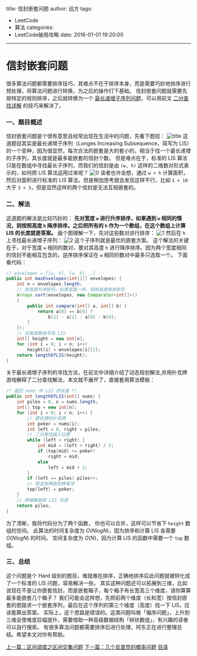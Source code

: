 title: 信封嵌套问题
author: 远方
tags:
  - LeetCode
  - 算法
categories:
  - LeetCode破局攻略
date: 2016-01-01 19:20:00
---
# 信封嵌套问题
很多算法问题都需要排序技巧，其难点不在于排序本身，而是需要巧妙地排序进行预处理，将算法问题进行转换，为之后的操作打下基础。
信封嵌套问题就需要先按特定的规则排序，之后就转换为一个 [最长递增子序列问题](/2016/01/01/动态规划系列/动态规划设计：最长递增子序列)，可以用前文 [二分查找详解](二分查找详解) 的技巧来解决了。
### 一、题目概述
信封嵌套问题是个很有意思且经常出现在生活中的问题，先看下题目：
![title](/images/LeetCode破局攻略/%E4%BF%A1%E5%B0%81%E5%B5%8C%E5%A5%97/title.png)
这道题目其实是最长递增子序列（Longes Increasing Subsequence，简写为 LIS）的一个变种，因为很显然，每次合法的嵌套是大的套小的，相当于找一个最长递增的子序列，其长度就是最多能嵌套的信封个数。
但是难点在于，标准的 LIS 算法只能在数组中寻找最长子序列，而我们的信封是由 `(w, h)` 这样的二维数对形式表示的，如何把 LIS 算法运用过来呢？
![0](/images/LeetCode破局攻略/%E4%BF%A1%E5%B0%81%E5%B5%8C%E5%A5%97/0.jpg)
读者也许会想，通过 `w × h` 计算面积，然后对面积进行标准的 LIS 算法。但是稍加思考就会发现这样不行，比如 `1 × 10` 大于 `3 × 3`，但是显然这样的两个信封是无法互相嵌套的。
### 二、解法
这道题的解法是比较巧妙的：
**先对宽度 `w` 进行升序排序，如果遇到 `w` 相同的情况，则按照高度 `h` 降序排序。之后把所有的 `h` 作为一个数组，在这个数组上计算 LIS 的长度就是答案。**
画个图理解一下，先对这些数对进行排序：
![1](/images/LeetCode破局攻略/%E4%BF%A1%E5%B0%81%E5%B5%8C%E5%A5%97/1.jpg)
然后在 `h` 上寻找最长递增子序列：
![2](/images/LeetCode破局攻略/%E4%BF%A1%E5%B0%81%E5%B5%8C%E5%A5%97/2.jpg)
这个子序列就是最优的嵌套方案。
这个解法的关键在于，对于宽度 `w` 相同的数对，要对其高度 `h` 进行降序排序。因为两个宽度相同的信封不能相互包含的，逆序排序保证在 `w` 相同的数对中最多只选取一个。
下面看代码：
```java
// envelopes = [[w, h], [w, h]...]
public int maxEnvelopes(int[][] envelopes) {
    int n = envelopes.length;
    // 按宽度升序排列，如果宽度一样，则按高度降序排列
    Arrays.sort(envelopes, new Comparator<int[]>() 
    {
        public int compare(int[] a, int[] b) {
            return a[0] == b[0] ? 
                b[1] - a[1] : a[0] - b[0];
        }
    });
    // 对高度数组寻找 LIS
    int[] height = new int[n];
    for (int i = 0; i < n; i++)
        height[i] = envelopes[i][1];
    return lengthOfLIS(height);
}
```
关于最长递增子序列的寻找方法，在前文中详细介绍了动态规划解法,并用扑克牌游戏解释了二分查找解法，本文就不展开了，直接套用算法模板：
```java
/* 返回 nums 中 LIS 的长度 */
public int lengthOfLIS(int[] nums) {
    int piles = 0, n = nums.length;
    int[] top = new int[n];
    for (int i = 0; i < n; i++) {
        // 要处理的扑克牌
        int poker = nums[i];
        int left = 0, right = piles;
        // 二分查找插入位置
        while (left < right) {
            int mid = (left + right) / 2;
            if (top[mid] >= poker)
                right = mid;
            else
                left = mid + 1;
        }
        if (left == piles) piles++;
        // 把这张牌放到牌堆顶
        top[left] = poker;
    }
    // 牌堆数就是 LIS 长度
    return piles;
}
```
为了清晰，我将代码分为了两个函数， 你也可以合并，这样可以节省下 `height` 数组的空间。
此算法的时间复杂度为 $O(NlogN)$，因为排序和计算 LIS 各需要 $O(NlogN)$ 的时间。
空间复杂度为 $O(N)$，因为计算 LIS 的函数中需要一个 `top` 数组。
### 三、总结
这个问题是个 Hard 级别的题目，难就难在排序，正确地排序后此问题就被转化成了一个标准的 LIS 问题，容易解决一些。
其实这种问题还可以拓展到三维，比如说现在不是让你嵌套信封，而是嵌套箱子，每个箱子有长宽高三个维度，请你算算最多能嵌套几个箱子？
我们可能会这样想，先把前两个维度（长和宽）按信封嵌套的思路求一个嵌套序列，最后在这个序列的第三个维度（高度）找一下 LIS，应该能算出答案。
实际上，这个思路是错误的。这类问题叫做「偏序问题」，上升到三维会使难度巨幅提升，需要借助一种高级数据结构「树状数组」，有兴趣的读者可以自行搜索。
有很多算法问题都需要排序后进行处理，阿东正在进行整理总结。希望本文对你有帮助。



[上一篇：区间调度之区间交集问题](/2016/01/01/算法思维系列/区间交集问题)
[下一篇：几个反直觉的概率问题](/2016/01/01/算法思维系列/几个反直觉的概率问题)
[目录](/2050/08/05/LeetCode破局攻略#目录)